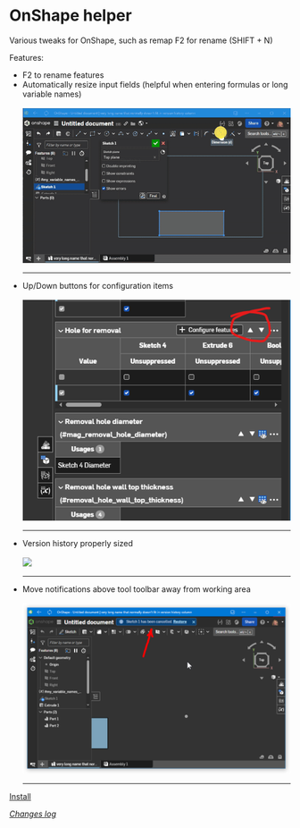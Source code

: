 # OnShape helper

Various tweaks for OnShape, such as remap F2 for rename (SHIFT + N)

Features:
* F2 to rename features
* Automatically resize input fields (helpful when entering formulas or long variable names)<br><br>[<IMG src="https://github.com/vanowm/OnShape_helper/blob/master/media/onshape_input_auto_resize.gif?raw=true" width="600">](https://github.com/vanowm/OnShape_helper/blob/master/media/onshape_input_auto_resize.gif?raw=true)<hr>
* Up/Down buttons for configuration items<br><br>![OnShape_configuration_updown_buttons](https://github.com/vanowm/OnShape_helper/blob/master/media/onshape_configuration_updown_buttons.png?raw=true)<hr>
* Version history properly sized<br><br>[<img src="https://github.com/vanowm/OnShape_helper/blob/master/media/onshape_history_mod.gif?raw=true" width="600">](https://github.com/vanowm/OnShape_helper/blob/master/media/onshape_history_mod.gif?raw=true)<hr>
* Move notifications above tool toolbar away from working area<br><br>[<img src="https://github.com/vanowm/OnShape_helper/blob/master/media/onshape_moved_notification.png?raw=true" width="600">](https://github.com/vanowm/OnShape_helper/blob/master/media/onshape_moved_notification.png?raw=tru)<hr>

[Install](https://greasyfork.org/en/scripts/522636)

_[Changes log](https://vanowm.github.io/OnShape_helper/CHANGES.html)_
